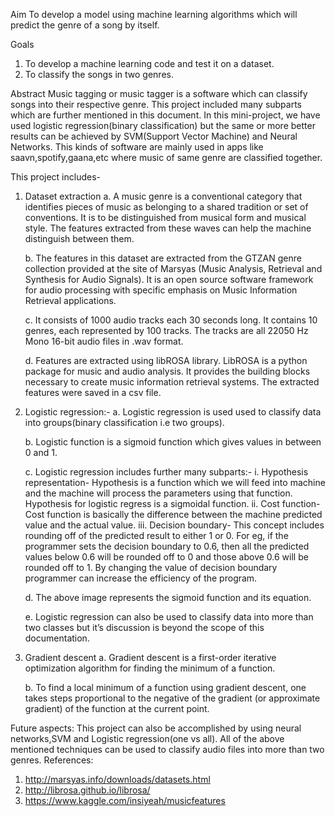 Aim
To develop a model using machine learning algorithms which will predict the genre of a song by
itself.

Goals
1. To develop a machine learning code and test it on a dataset.
2. To classify the songs in two genres.

Abstract
Music tagging or music tagger is a software which can classify songs into their respective genre.
This project included many subparts which are further mentioned in this document.
In this mini-project, we have used logistic regression(binary classification) but the same or more
better results can be achieved by SVM(Support Vector Machine) and Neural Networks.
This kinds of software are mainly used in apps like saavn,spotify,gaana,etc where music of
same genre are classified together.


This project includes-
1. Dataset extraction
      a. A music genre is a conventional category that identifies pieces of music as
          belonging to a shared tradition or set of conventions. It is to be distinguished from
          musical form and musical style. The features extracted from these waves can
          help the machine distinguish between them.
          
      b. The features in this dataset are extracted from the GTZAN genre collection
          provided at the site of Marsyas (Music Analysis, Retrieval and Synthesis for
          Audio Signals). It is an open source software framework for audio processing
          with specific emphasis on Music Information Retrieval applications.
          
      c. It consists of 1000 audio tracks each 30 seconds long. It contains 10 genres,
          each represented by 100 tracks. The tracks are all 22050 Hz Mono 16-bit audio
          files in .wav format.
          
      d. Features are extracted using libROSA library. LibROSA is a python package for
          music and audio analysis. It provides the building blocks necessary to create
          music information retrieval systems. The extracted features were saved in a csv
          file.
2. Logistic regression:-
    a. Logistic regression is used used to classify data into groups(binary classification
        i.e two groups).
        
    b. Logistic function is a sigmoid function which gives values in between 0 and 1.
    
    c. Logistic regression includes further many subparts:-
        i. Hypothesis representation- Hypothesis is a function which we will feed
           into machine and the machine will process the parameters using that
           function. Hypothesis for logistic regress is a sigmoidal function.
       ii. Cost function- Cost function is basically the difference between the
            machine predicted value and the actual value.
       iii. Decision boundary- This concept includes rounding off of the predicted
            result to either 1 or 0. For eg, if the programmer sets the decision
            boundary to 0.6, then all the predicted values below 0.6 will be rounded
            off to 0 and those above 0.6 will be rounded off to 1. By changing the
            value of decision boundary programmer can increase the efficiency of the
            program.

    d. The above image represents the sigmoid function and its equation.
    
    e. Logistic regression can also be used to classify data into more than two classes
       but it’s discussion is beyond the scope of this documentation.

3. Gradient descent
    a. Gradient descent is a first-order iterative optimization algorithm for finding
       the minimum of a function.
       
    b. To find a local minimum of a function using gradient descent, one takes
       steps proportional to the negative of the gradient (or approximate gradient)
       of the function at the current point.


Future aspects:
This project can also be accomplished by using neural networks,SVM and Logistic
regression(one vs all). All of the above mentioned techniques can be used to classify audio
files into more than two genres.
References:
1. http://marsyas.info/downloads/datasets.html
2. http://librosa.github.io/librosa/
3. https://www.kaggle.com/insiyeah/musicfeatures
